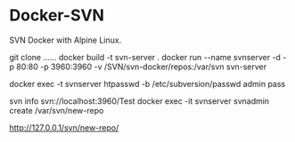 # Docker-SVN
SVN Docker with Alpine Linux.


git clone ......
docker build -t svn-server .
docker run --name svnserver -d -p 80:80 -p 3960:3960 -v /SVN/svn-docker/repos:/var/svn svn-server

docker exec -t svnserver htpasswd -b /etc/subversion/passwd admin pass

svn info svn://localhost:3960/Test
docker exec -it svnserver svnadmin create /var/svn/new-repo

http://127.0.0.1/svn/new-repo/
